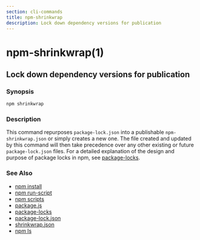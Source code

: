 ```yaml
---
section: cli-commands 
title: npm-shrinkwrap
description: Lock down dependency versions for publication
---
```


# npm-shrinkwrap(1)

## Lock down dependency versions for publication

### Synopsis

```bash
npm shrinkwrap
```

### Description

This command repurposes `package-lock.json` into a publishable
`npm-shrinkwrap.json` or simply creates a new one. The file created and updated
by this command will then take precedence over any other existing or future
`package-lock.json` files. For a detailed explanation of the design and purpose
of package locks in npm, see [package-locks](/configuring-npm/package-locks).

### See Also

* [npm install](/cli-commands/install)
* [npm run-script](/cli-commands/run-script)
* [npm scripts](/using-npm/scripts)
* [package.js](/configuring-npm/package-json)
* [package-locks](/configuring-npm/package-locks)
* [package-lock.json](/configuring-npm/package-lock-json)
* [shrinkwrap.json](/configuring-npm/shrinkwrap-json)
* [npm ls](/cli-commands/ls)
